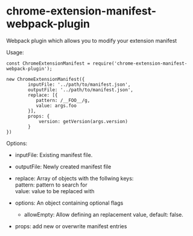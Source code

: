 # chrome-extension-manifest-webpack-plugin
Webpack plugin which allows you to modify your extension manifest


Usage:

```
const ChromeExtensionManifest = require('chrome-extension-manifest-webpack-plugin');
```

```
new ChromeExtensionManifest({
        inputFile: '../path/to/manifest.json',
        outputFile: '../path/to/manifest.json',
        replace: [{
           pattern: /__FOO__/g,
           value: args.foo
        }],
        props: {
            version: getVersion(args.version)     
        }
})
```

Options: 

* inputFile: Existing manifest file.

* outputFile: Newly created manifest file

* replace: Array of objects with the follwing keys:\
        pattern: pattern to search for\
        value: value to be replaced with
* options: An object containing optional flags
  * allowEmpty: Allow defining an replacement value, default: false.
* props: add new or overwrite manifest entries



